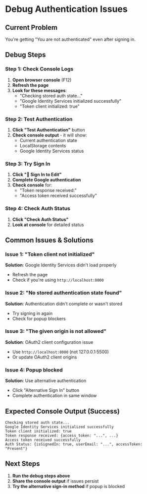 # Debug Authentication Issues

## Current Problem
You're getting "You are not authenticated" even after signing in.

## Debug Steps

### Step 1: Check Console Logs
1. **Open browser console** (F12)
2. **Refresh the page**
3. **Look for these messages**:
   - "Checking stored auth state..."
   - "Google Identity Services initialized successfully"
   - "Token client initialized: true"

### Step 2: Test Authentication
1. **Click "Test Authentication"** button
2. **Check console output** - it will show:
   - Current authentication state
   - LocalStorage contents
   - Google Identity Services status

### Step 3: Try Sign In
1. **Click "🔑 Sign In to Edit"**
2. **Complete Google authentication**
3. **Check console** for:
   - "Token response received:"
   - "Access token received successfully"

### Step 4: Check Auth Status
1. **Click "Check Auth Status"**
2. **Look at console** for detailed status

## Common Issues & Solutions

### Issue 1: "Token client not initialized"
**Solution**: Google Identity Services didn't load properly
- Refresh the page
- Check if you're using `http://localhost:8000`

### Issue 2: "No stored authentication state found"
**Solution**: Authentication didn't complete or wasn't stored
- Try signing in again
- Check for popup blockers

### Issue 3: "The given origin is not allowed"
**Solution**: OAuth2 client configuration issue
- Use `http://localhost:8000` (not 127.0.0.1:5500)
- Or update OAuth2 client origins

### Issue 4: Popup blocked
**Solution**: Use alternative authentication
- Click "Alternative Sign In" button
- Complete authentication in same window

## Expected Console Output (Success)
```
Checking stored auth state...
Google Identity Services initialized successfully
Token client initialized: true
Token response received: {access_token: "...", ...}
Access token received successfully
Auth Status: {isSignedIn: true, userEmail: "...", accessToken: "Present"}
```

## Next Steps
1. **Run the debug steps above**
2. **Share the console output** if issues persist
3. **Try the alternative sign-in method** if popup is blocked
